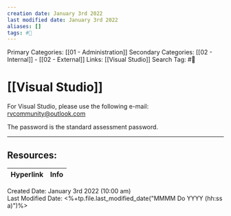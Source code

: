 ```yaml
---
creation date: January 3rd 2022
last modified date: January 3rd 2022
aliases: []
tags: #📖
---
```


Primary Categories: [[01 - Administration]]
Secondary Categories:  [[02 - Internal]] - [[02 - External]]
Links: [[Visual Studio]]
Search Tag: #📖  

# [[Visual Studio]]  

For Visual Studio, please use the following e-mail: 
rvcommunity@outlook.com

The password is the standard assessment password.



___

## Resources:

| Hyperlink | Info |
| --------- | ---- |


Created Date: January 3rd 2022 (10:00 am)  
Last Modified Date: <%+tp.file.last_modified_date("MMMM Do YYYY (hh:ss a)")%>
